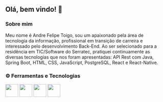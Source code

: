 ## Olá, bem vindo! 👋

<h3>Sobre mim</h3>
Meu nome é Andre Felipe Toigo, sou um apaixonado pela área de tecnologia da informação, profissional em transição de carreira e interessado pelo desenvolvimento Back-End. Ao ser selecionado para a residência em TIC/Software do Serratec, pratiquei continuamente as diversas tecnologias que nos foram apresentadas: API Rest com Java, Spring Boot, HTML, CSS, JavaScript, PostgreSQL, React e React-Native.

### :gear: Ferramentas e Tecnologias

<img src="https://cdn.jsdelivr.net/gh/devicons/devicon/icons/java/java-original.svg" width="40" height="40"/> <img src="https://cdn.jsdelivr.net/gh/devicons/devicon/icons/spring/spring-original.svg" width="40" height="40"/> <img src="https://cdn.jsdelivr.net/gh/devicons/devicon/icons/postgresql/postgresql-original.svg" width="40" height="40"/> <img src="https://cdn.jsdelivr.net/gh/devicons/devicon/icons/react/react-original.svg" width="40" height="40"/>
